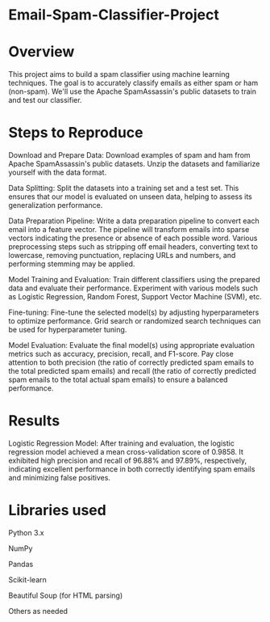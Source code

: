 # Email-Spam-Classifier-Project

# Overview

This project aims to build a spam classifier using machine learning techniques. The goal is to accurately classify emails as either spam or ham (non-spam). We'll use the Apache SpamAssassin's public datasets to train and test our classifier.

# Steps to Reproduce


Download and Prepare Data: Download examples of spam and ham from Apache SpamAssassin's public datasets. Unzip the datasets and familiarize yourself with the data format.

Data Splitting: Split the datasets into a training set and a test set. This ensures that our model is evaluated on unseen data, helping to assess its generalization performance.

Data Preparation Pipeline: Write a data preparation pipeline to convert each email into a feature vector. The pipeline will transform emails into sparse vectors indicating the presence or absence of each possible word. Various preprocessing steps such as stripping off email headers, converting text to lowercase, removing punctuation, replacing URLs and numbers, and performing stemming may be applied.

Model Training and Evaluation: Train different classifiers using the prepared data and evaluate their performance. Experiment with various models such as Logistic Regression, Random Forest, Support Vector Machine (SVM), etc.

Fine-tuning: Fine-tune the selected model(s) by adjusting hyperparameters to optimize performance. Grid search or randomized search techniques can be used for hyperparameter tuning.

Model Evaluation: Evaluate the final model(s) using appropriate evaluation metrics such as accuracy, precision, recall, and F1-score. Pay close attention to both precision (the ratio of correctly predicted spam emails to the total predicted spam emails) and recall (the ratio of correctly predicted spam emails to the total actual spam emails) to ensure a balanced performance.


# Results

Logistic Regression Model: After training and evaluation, the logistic regression model achieved a mean cross-validation score of 0.9858. It exhibited high precision and recall of 96.88% and 97.89%, respectively, indicating excellent performance in both correctly identifying spam emails and minimizing false positives.


# Libraries used

Python 3.x

NumPy

Pandas

Scikit-learn

Beautiful Soup (for HTML parsing)

Others as needed
